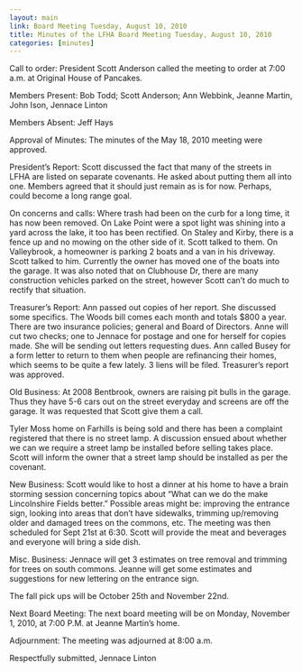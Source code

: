 ```yaml
---
layout: main
link: Board Meeting Tuesday, August 10, 2010
title: Minutes of the LFHA Board Meeting Tuesday, August 10, 2010
categories: [minutes]
---
```


Call to order:  President Scott Anderson called the meeting to order
at 7:00 a.m. at Original House of Pancakes.

Members Present:  Bob Todd; Scott Anderson; Ann Webbink, Jeanne
Martin, John Ison, Jennace Linton

Members Absent: Jeff Hays

Approval of Minutes:  The minutes of the May 18, 2010 meeting were
approved.

President’s Report: Scott discussed the fact that many of the
streets in LFHA are listed on separate covenants. He asked about
putting them all into one. Members agreed that it should just remain
as is for now. Perhaps, could become a long range goal.

On concerns and calls: Where trash had been on the curb for a long
time, it has now been removed. On Lake Point were a spot light was
shining into a yard across the lake, it too has been rectified. On
Staley and Kirby, there is a fence up and no mowing on the other
side of it. Scott talked to them. On Valleybrook, a homeowner is
parking 2 boats and a van in his driveway. Scott talked to him.
Currently the owner has moved one of the boats into the garage. It
was also noted that on Clubhouse Dr, there are many construction
vehicles parked on the street, however Scott can’t do much to
rectify that situation. 

Treasurer’s Report:  Ann passed out copies of her report. She
discussed some specifics. The Woods bill comes each month and totals
$800 a year. There are two insurance policies; general and Board of
Directors. Anne will cut two checks; one to Jennace for postage and
one for herself for copies made. She will be sending out letters
requesting dues. Ann called Busey for a form letter to return to
them when people are refinancing their homes, which seems to be
quite a few lately. 3 liens will be filed. Treasurer’s  report was
approved. 

Old Business: 
At 2008 Bentbrook, owners are raising pit bulls in the garage. Thus
they have 5-6 cars out on the street everyday and screens are off
the garage. It was requested that Scott give them a call. 

Tyler Moss home on Farhills is being sold and there has been a
complaint registered that there is no street lamp. A discussion
ensued about whether we can we require a street lamp be installed
before selling takes place. Scott will inform the owner that a
street lamp should be installed as per the covenant. 

New Business: 
Scott would like to host a dinner at his home to have a brain
storming session concerning topics about “What can we do the make
Lincolnshire Fields better.” Possible areas might be: improving the
entrance sign, looking into areas that don’t have sidewalks,
trimming up/removing older and damaged trees on the commons, etc.
The meeting was then scheduled for Sept 21st at 6:30. Scott will
provide the meat and beverages and everyone will bring a side dish. 

Misc. Business: 
Jennace will get 3 estimates on tree removal and trimming for trees
on south commons. 
Jeanne will get some estimates and suggestions for new lettering on
the entrance sign. 

The fall pick ups will be October 25th and November 22nd. 

Next Board Meeting:  The next board meeting will be on Monday,
November 1, 2010, at 7:00 P.M. at Jeanne Martin’s home. 

Adjournment:  The meeting was adjourned at 8:00 a.m.

Respectfully submitted,
Jennace Linton
